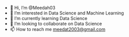 - 👋 Hi, I’m @Meedah03
- 👀 I’m interested in Data Science and Machine Learning
- 🌱 I’m currently learning Data Science
- 💞️ I’m looking to collaborate on Data Science
- 📫 How to reach me meedat2003@gmail.com

<!---
Meedah03/Meedah03 is a ✨ special ✨ repository because its `README.md` (this file) appears on your GitHub profile.
You can click the Preview link to take a look at your changes.
--->
